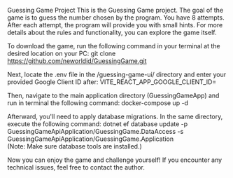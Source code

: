 Guessing Game Project
This is the Guessing Game project. The goal of the game is to guess the number chosen by the program. You have 8 attempts. After each attempt, the program will provide you with small hints. For more details about the rules and functionality, you can explore the game itself.

To download the game, run the following command in your terminal at the desired location on your PC:
git clone https://github.com/neworldid/GuessingGame.git  

Next, locate the .env file in the  /guessing-game-ui/  directory and enter your provided Google Client ID after:
VITE_REACT_APP_GOOGLE_CLIENT_ID=  

Then, navigate to the main application directory (GuessingGameApp) and run in terminal the following command:
docker-compose up -d  

Afterward, you'll need to apply database migrations. In the same directory, execute the following command:
dotnet ef database update -p GuessingGameApiApplication/GuessingGame.DataAccess -s GuessingGameApiApplication/GuessingGame.Application  
(Note: Make sure database tools are installed.)

Now you can enjoy the game and challenge yourself! If you encounter any technical issues, feel free to contact the author.
